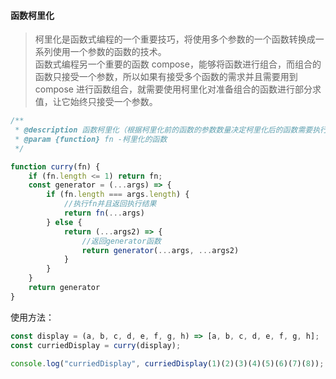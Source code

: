 #### 函数柯里化
> 柯里化是函数式编程的一个重要技巧，将使用多个参数的一个函数转换成一系列使用一个参数的函数的技术。  
函数式编程另一个重要的函数 compose，能够将函数进行组合，而组合的函数只接受一个参数，所以如果有接受多个函数的需求并且需要用到 compose 进行函数组合，就需要使用柯里化对准备组合的函数进行部分求值，让它始终只接受一个参数。

```javascript
/**
 * @description 函数柯里化（根据柯里化前的函数的参数数量决定柯里化后的函数需要执行多少次）
 * @param {function} fn -柯里化的函数
 */

function curry(fn) {
    if (fn.length <= 1) return fn;
    const generator = (...args) => {
        if (fn.length === args.length) {
            //执行fn并且返回执行结果
            return fn(...args)
        } else {
            return (...args2) => {
                //返回generator函数
                return generator(...args, ...args2)
            }
        }
    }
    return generator
}
```
使用方法：
```javascript
const display = (a, b, c, d, e, f, g, h) => [a, b, c, d, e, f, g, h];
const curriedDisplay = curry(display);

console.log("curriedDisplay", curriedDisplay(1)(2)(3)(4)(5)(6)(7)(8));
```